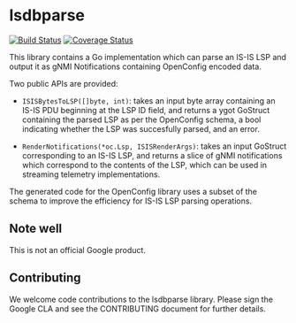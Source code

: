 # lsdbparse

[![Build
Status](https://travis-ci.org/openconfig/lsdbparse.svg?branch=master)](https://travis-ci.org/openconfig/lsdbparse)
[![Coverage
Status](https://coveralls.io/repos/github/openconfig/lsdbparse/badge.svg?branch=master)](https://coveralls.io/github/openconfig/lsdbparse?branch=master)


This library contains a Go implementation which can parse an IS-IS LSP and
output it as gNMI Notifications containing OpenConfig encoded data.

Two public APIs are provided:

* `ISISBytesToLSP([]byte, int)`: takes an input byte array containing an IS-IS
  PDU beginning at the LSP ID field, and returns a ygot GoStruct containing the
  parsed LSP as per the OpenConfig schema, a bool indicating whether the LSP was
  succesfully parsed, and an error.

* `RenderNotifications(*oc.Lsp, ISISRenderArgs)`: takes an input GoStruct
  corresponding to an IS-IS LSP, and returns a slice of gNMI notifications which
  correspond to the contents of the LSP, which can be used in streaming telemetry
  implementations.

The generated code for the OpenConfig library uses a subset of the schema to
improve the efficiency for IS-IS LSP parsing operations.

## Note well

This is not an official Google product.

## Contributing
We welcome code contributions to the lsdbparse library. Please sign the Google
CLA and see the CONTRIBUTING document for further details.
